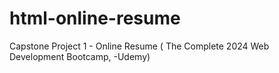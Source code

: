 # html-online-resume
Capstone Project 1 - Online Resume ( The Complete 2024 Web Development Bootcamp, -Udemy) 

